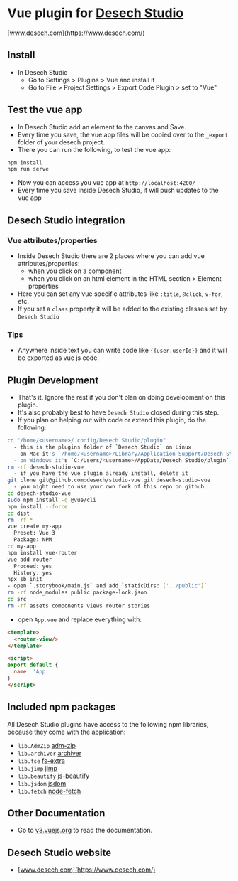 # Vue plugin for [Desech Studio](https://www.desech.com/)

[www.desech.com](https://www.desech.com/)

## Install

- In Desech Studio
  - Go to Settings > Plugins > Vue and install it
  - Go to File > Project Settings > Export Code Plugin > set to "Vue"

## Test the vue app

- In Desech Studio add an element to the canvas and Save.
- Every time you save, the vue app files will be copied over to the `_export` folder of your desech project.
- There you can run the following, to test the vue app:

```sh
npm install
npm run serve
```

- Now you can access you vue app at `http://localhost:4200/`
- Every time you save inside Desech Studio, it will push updates to the vue app

## Desech Studio integration

### Vue attributes/properties

- Inside Desech Studio there are 2 places where you can add vue attributes/properties:
  - when you click on a component
  - when you click on an html element in the HTML section > Element properties
- Here you can set any vue specific attributes like `:title`, `@click`, `v-for`, etc.
- If you set a `class` property it will be added to the existing classes set by `Desech Studio`

### Tips

- Anywhere inside text you can write code like `{{user.userId}}` and it will be exported as vue js code.

## Plugin Development

- That's it. Ignore the rest if you don't plan on doing development on this plugin.
- It's also probably best to have `Desech Studio` closed during this step.
- If you plan on helping out with code or extend this plugin, do the following:

```sh
cd "/home/<username>/.config/Desech Studio/plugin"
  - this is the plugins folder of `Desech Studio` on Linux
  - on Mac it's `/home/<username>/Library/Application Support/Desech Studio/plugin`
  - on Windows it's `C:/Users/<username>/AppData/Desech Studio/plugin`
rm -rf desech-studio-vue
  - if you have the vue plugin already install, delete it
git clone git@github.com:desech/studio-vue.git desech-studio-vue
  - you might need to use your own fork of this repo on github
cd desech-studio-vue
sudo npm install -g @vue/cli
npm install --force
cd dist
rm -rf *
vue create my-app
  Preset: Vue 3
  Package: NPM
cd my-app
npm install vue-router
vue add router
  Proceed: yes
  History: yes
npx sb init
- open `.storybook/main.js` and add `staticDirs: ['../public']`
rm -rf node_modules public package-lock.json
cd src
rm -rf assets components views router stories
```

- open `App.vue` and replace everything with:
```html
<template>
  <router-view/>
</template>

<script>
export default {
  name: 'App'
}
</script>
```

## Included npm packages

All Desech Studio plugins have access to the following npm libraries, because they come with the application:
- `lib.AdmZip` [adm-zip](https://www.npmjs.com/package/adm-zip)
- `lib.archiver` [archiver](https://www.npmjs.com/package/archiver)
- `lib.fse` [fs-extra](https://www.npmjs.com/package/fs-extra)
- `lib.jimp` [jimp](https://www.npmjs.com/package/jimp)
- `lib.beautify` [js-beautify](https://www.npmjs.com/package/js-beautify)
- `lib.jsdom` [jsdom](https://www.npmjs.com/package/jsdom)
- `lib.fetch` [node-fetch](https://www.npmjs.com/package/node-fetch)

## Other Documentation

- Go to [v3.vuejs.org](https://v3.vuejs.org/guide/introduction.html#what-is-vue-js) to read the documentation.


## Desech Studio website

 - [www.desech.com](https://www.desech.com/)
